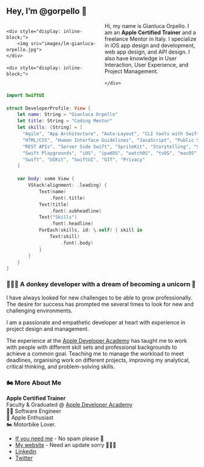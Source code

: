## Hey, I’m @gorpello 👋

<div style="-webkit-column-count: 2; -moz-column-count: 2; column-count: 2;">

    <div style="display: inline-block;">
        <img src="images/lm-gianluca-orpello.jpg">
    </div>
    
    <div style="display: inline-block;">

Hi, my name is Gianluca Orpello. 
I am an **Apple Certified Trainer** and a freelance Mentor in Italy. I specialize in iOS app design and development, web app design, and API design.
I also have knowledge in User Interaction, User Experience, and Project Management.

    </div>
</div>



```swift
import SwiftUI

struct DeveloperProfile: View {
    let name: String = "Gianluca Orpello"
    let title: String = "Coding Mentor"
    let skills: [String] = [
      "Agile", "App Architecture", "Auto-Layout", "CLI tools with Swift", "Databases",
      "HTML/CSS", "Human Interface Guidelines", "JavaScript", "Public Speaking",
      "REST APIs", "Server Side Swift", "SpriteKit", "Storytelling", "Swift AWS Lambda Runtime",
      "Swift Playgrounds", "iOS", "ipadOS", "watchOS", "tvOS", "macOS", "WebKit",
      "Swift", "UIKit", "SwiftUI", "GIT", "Privacy"
    ]

    var body: some View {
        VStack(alignment: .leading) {
            Text(name)
                .font(.title)
            Text(title)
                .font(.subheadline)
            Text("Skills")
                .font(.headline)
            ForEach(skills, id: \.self) { skill in
                Text(skill)
                    .font(.body)
            }
        }
    }
}
```

### 🧑‍💻🍿 A donkey developer with a dream of becoming a unicorn 🦄

I have always looked for new challenges to be able to grow professionally.
The desire for success has prompted me several times to look for new and challenging environments.

I am a passionate and empathetic developer at heart with experience in project design and management.

The experience at the [Apple Developer Academy](https://www.developeracademy.unina.it/en/) has taught me to work with people with different
skill sets and professional backgrounds to achieve a common goal. Teaching me to manage the workload to meet deadlines,
organising work on different projects, improving my analytical, critical thinking, and problem-solving skills.

### 🏍️ More About Me

**Apple Certified Trainer** <br>
Faculty & Graduated @ [Apple Developer Academy](https://www.developeracademy.unina.it/en/) <br>
👨‍💻 Software Engineer <br>
📲 Apple Enthusiast <br>
🏍 Motorbike Lover. <br>

- [If you need me](g.orpello@gmail.com) - No spam please 🙏
- [My website](https://www.gianlucaorpello.com) - Need an update sorry 👀🥺🙄
- [Linkedin](https://www.linkedin.com/in/gianlucaorpello/)
- [Twitter](https://twitter.com/GOrpello)
